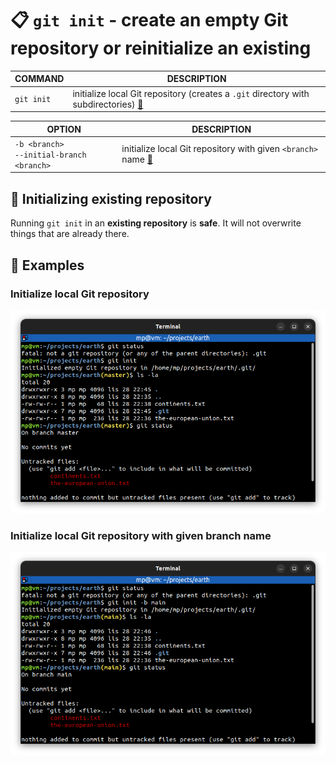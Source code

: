 # 📋 `git init` - create an empty Git repository or reinitialize an existing

| COMMAND    | DESCRIPTION                                                                                                            |
| ---------- | ---------------------------------------------------------------------------------------------------------------------- |
| `git init` | initialize local Git repository (creates a `.git` directory with subdirectories) [🔗](#initialize-local-git-repository) |

| OPTION                                         | DESCRIPTION                                                                                                             |
| ---------------------------------------------- | ----------------------------------------------------------------------------------------------------------------------- |
| `-b <branch>`<br />`--initial-branch <branch>` | initialize local Git repository with given `<branch>` name [🔗](#initialize-local-git-repository-with-given-branch-name) |

## 📌 Initializing existing repository

Running `git init` in an **existing repository** is **safe**. It will not overwrite things that are already there.

## 📌 Examples

### Initialize local Git repository

![](images/git-init.png)

### Initialize local Git repository with given branch name

![](images/git-init-initial-branch.png)